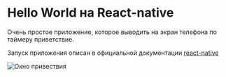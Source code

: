 Hello World на React-native
===================


Очень простое приложение, которое выводить на экран телефона по таймеру приветствие.

Запуск приложения описан в официальной документации [react-native](https://facebook.github.io/react-native/docs/getting-started.html)

![Окно привествия](http://s32.postimg.org/ayisrih1h/2016_04_27_0_39_28.png)
